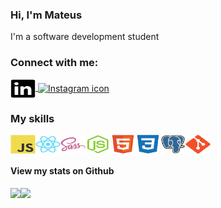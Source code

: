 ### Hi, I'm Mateus

<p>I'm a software development student</p>


### Connect with me: 


<a href="https://www.linkedin.com/in/mateus-luciano-850ba61a4" target="_blank">
  <img src="https://raw.githubusercontent.com/devicons/devicon/master/icons/linkedin/linkedin-plain.svg" alt="Linkedin icon" align="center" width="40" height="30" style="max-width:100%"> 
<a/>
<a href="https://www.instagram.com/teeusdm" target="_blank">
  <img src="https://cdn.jsdelivr.net/npm/simple-icons@3.0.1/icons/instagram.svg" alt="Instagram icon" align="center" width="40" height="30" style="max-width:100%"> 
<a/>
  
### My skills 
<div style="display:flex; flex-direction:row; flex-wrap:wrap;">
  <img src="https://raw.githubusercontent.com/devicons/devicon/master/icons/javascript/javascript-original.svg" 
        alt="JavaScript icon" 
        width="40" 
        height="30" 
        style="max-width:100%"> 
  <img src="https://raw.githubusercontent.com/devicons/devicon/master/icons/react/react-original.svg" 
        alt="React icon" 
        width="40" 
        height="30" 
        style="max-width:100%"> 
  <img src="https://raw.githubusercontent.com/devicons/devicon/master/icons/sass/sass-original.svg" 
        alt="SASS icon" 
        width="40" 
        height="30" 
        style="max-width:100%">
  <img src="https://raw.githubusercontent.com/devicons/devicon/master/icons/nodejs/nodejs-original.svg" 
        alt="NodeJS icon" 
        width="40" 
        height="30" 
        style="max-width:100%">
  <img src="https://raw.githubusercontent.com/devicons/devicon/master/icons/html5/html5-original.svg" 
        alt="HTML icon" 
        width="40" 
        height="30" 
        style="max-width:100%"> 
  <img src="https://raw.githubusercontent.com/devicons/devicon/master/icons/css3/css3-plain.svg" 
        alt="CSS icon" 
        width="40" 
        height="30" 
        style="max-width:100%"> 
  <img src="https://raw.githubusercontent.com/devicons/devicon/master/icons/postgresql/postgresql-original.svg" 
        alt="PostgreSQL icon" 
        width="40" 
        height="30" 
        style="max-width:100%"> 
   <img src="https://raw.githubusercontent.com/devicons/devicon/master/icons/git/git-original.svg" 
        alt="Git icon" 
        width="40" 
        height="30" 
        style="max-width:100%"> 
</div>

#### View my stats on Github

<div style="display:flex;">
  <a href="https://github.com/mateus-luciano/github-readme-stats">
    <img
      height="156" 
      src="https://github-readme-stats.vercel.app/api?username=mateus-luciano&count_private=true&show_icons=true&custom_title=Mateus's%20Github%20Stats&hide=issues&theme=chartreuse-dark"
    />
  </a>
  <a href="https://github.com/mateus-luciano/github-readme-stats">
    <img
      height="156"
      src="https://github-readme-stats.vercel.app/api/top-langs/?username=mateus-luciano&&layout=compact&theme=chartreuse-dark"
    />
  </a>
</div>
